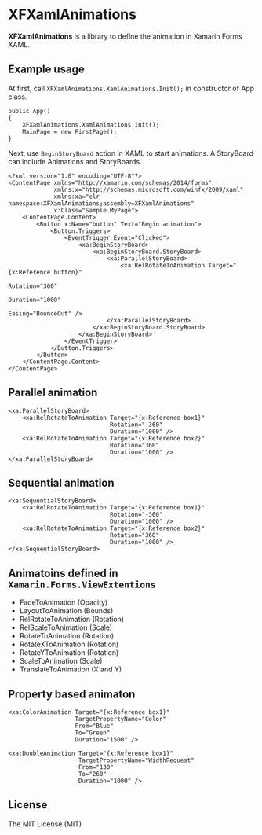 # XFXamlAnimations

__XFXamlAnimations__ is a library to define the animation in Xamarin Forms XAML.

## Example usage

At first, call `XFXamlAnimations.XamlAnimations.Init();` in constructor of App class.

```
public App()
{
	XFXamlAnimations.XamlAnimations.Init();
	MainPage = new FirstPage();
}
```

Next, use `BeginStoryBoard` action in XAML to start animations. A StoryBoard can include Animations and StoryBoards.

```
<?xml version="1.0" encoding="UTF-8"?>
<ContentPage xmlns="http://xamarin.com/schemas/2014/forms"
			 xmlns:x="http://schemas.microsoft.com/winfx/2009/xaml"
			 xmlns:xa="clr-namespace:XFXamlAnimations;assembly=XFXamlAnimations"
			 x:Class="Sample.MyPage">
	<ContentPage.Content>
		<Button x:Name="button" Text="Begin animation">
		    <Button.Triggers>
		        <EventTrigger Event="Clicked">
		            <xa:BeginStoryBoard>
		                <xa:BeginStoryBoard.StoryBoard>
		                    <xa:ParallelStoryBoard>
		                        <xa:RelRotateToAnimation Target="{x:Reference button}"
		                                                 Rotation="360"
		                                                 Duration="1000"
		                                                 Easing="BounceOut" />
		                    </xa:ParallelStoryBoard>
		                </xa:BeginStoryBoard.StoryBoard>
		            </xa:BeginStoryBoard>
		        </EventTrigger>
		    </Button.Triggers>
		</Button>
	</ContentPage.Content>
</ContentPage>
```

## Parallel animation

```
<xa:ParallelStoryBoard>
	<xa:RelRotateToAnimation Target="{x:Reference box1}"
							 Rotation="-360"
							 Duration="1000" />
	<xa:RelRotateToAnimation Target="{x:Reference box2}"
							 Rotation="360"
							 Duration="1000" />
</xa:ParallelStoryBoard>
```

## Sequential animation

```
<xa:SequentialStoryBoard>
	<xa:RelRotateToAnimation Target="{x:Reference box1}"
							 Rotation="-360"
							 Duration="1000" />
	<xa:RelRotateToAnimation Target="{x:Reference box2}"
							 Rotation="360"
							 Duration="1000" />
</xa:SequentialStoryBoard>
```

## Animatoins defined in `Xamarin.Forms.ViewExtentions`

* FadeToAnimation (Opacity)
* LayoutToAnimation (Bounds)
* RelRotateToAnimation (Rotation)
* RelScaleToAnimation (Scale)
* RotateToAnimation (Rotation)
* RotateXToAnimation (Rotation)
* RotateYToAnimation (Rotation)
* ScaleToAnimation (Scale)
* TranslateToAnimation (X and Y)

## Property based animaton

```
<xa:ColorAnimation Target="{x:Reference box1}"
				   TargetPropertyName="Color"
				   From="Blue"
				   To="Green"
				   Duration="1500" />

<xa:DoubleAnimation Target="{x:Reference box1}"
					TargetPropertyName="WidthRequest"
					From="130"
					To="260"
					Duration="1000" />
```

## License

The MIT License (MIT)

